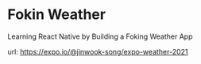 # Fokin Weather

Learning React Native by Building a Foking Weather App

url: https://expo.io/@jinwook-song/expo-weather-2021

